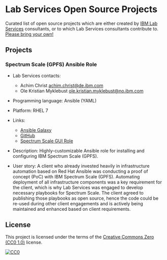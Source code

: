 # Lab Services Open Source Projects

Curated list of open source projects which are either created by [IBM Lab Services](https://www.ibm.com/it-infrastructure/services/lab-services) consultants, or to which Lab Services consultants contribute to. [Please bring your own!](CONTRIBUTING.md)


## Projects

### Spectrum Scale (GPFS) Ansible Role
- Lab Services contacts:
  - Achim Christ <achim.christ@de.ibm.com>
  - Ole Kristian Myklebust <ole.kristian.myklebust@no.ibm.com>
- Programming language: Ansible (YAML)
- Platform: RHEL 7
- Links:
  - [Ansible Galaxy](https://galaxy.ansible.com/acch/spectrum_scale)
  - [GitHub](https://github.com/acch/ansible-scale)
  - [Spectrum Scale GUI Role](https://github.com/acch/ansible-scale-gui)

- Description:
  Highly-customizable Ansible role for installing and configuring IBM Spectrum Scale (GPFS).

- User story:
  A client who already invested heavily in infrastructure automation based on Red Hat Ansible was conducting a proof of concept (PoC) with IBM Spectrum Scale (GPFS). Automating deployment of all infrastructure components was a key requirement for the client, which is why Lab Services was engaged to develop necessary playbooks for Spectrum Scale. The client agreed to publishing those playbooks as open source, hence the code could be re-used during other client engagements and is actively being maintained and enhanced based on client requirements.


## License

This project is licensed under the terms of the [Creative Commons Zero (CC0 1.0)](LICENSE) license.

[![CC0](https://i.creativecommons.org/p/zero/1.0/88x31.png)](https://creativecommons.org/publicdomain/zero/1.0/)

